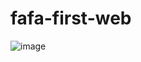 # fafa-first-web

![image](https://github.com/fahernkhan/fafa-first-web/assets/128980804/11a80a93-e3c0-4f2c-a0e2-412df2b05117)
